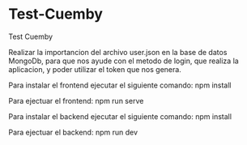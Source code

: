# Test-Cuemby
Test Cuemby

Realizar la importancion del archivo user.json en la base de datos MongoDb, para que nos ayude con el metodo de 
login, que realiza la aplicacion, y poder utilizar el token que nos genera.

Para instalar el frontend ejecutar el siguiente comando: npm install

Para ejectuar el frontend: npm run serve

Para instalar el backend ejecutar el siguiente comando: npm install

Para ejectuar el backend: npm run dev
